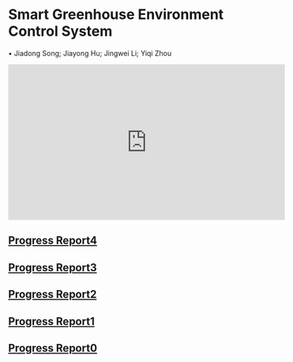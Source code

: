 # Smart Greenhouse Environment Control System

• Jiadong Song; Jiayong Hu; Jingwei Li; Yiqi Zhou

<iframe width="560" height="315" src="https://www.youtube.com/embed/wk0O95K__to" frameborder="0" allow="accelerometer; autoplay; encrypted-media; gyroscope; picture-in-picture" allowfullscreen></iframe>

## [Progress Report4](progress_report_4_0.md)

## [Progress Report3](progress_report_3_0.md)

## [Progress Report2](progress_report_2.md)

## [Progress Report1](progress_report_1.md)

## [Progress Report0](progress_report.html)
